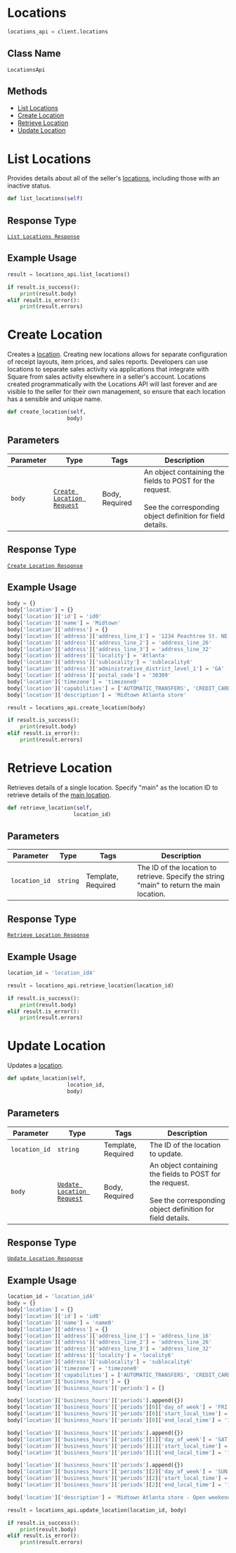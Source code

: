 # Locations

```python
locations_api = client.locations
```

## Class Name

`LocationsApi`

## Methods

* [List Locations](../../doc/api/locations.md#list-locations)
* [Create Location](../../doc/api/locations.md#create-location)
* [Retrieve Location](../../doc/api/locations.md#retrieve-location)
* [Update Location](../../doc/api/locations.md#update-location)


# List Locations

Provides details about all of the seller's [locations](../../https://developer.squareup.com/docs/locations-api),
including those with an inactive status.

```python
def list_locations(self)
```

## Response Type

[`List Locations Response`](../../doc/models/list-locations-response.md)

## Example Usage

```python
result = locations_api.list_locations()

if result.is_success():
    print(result.body)
elif result.is_error():
    print(result.errors)
```


# Create Location

Creates a [location](../../https://developer.squareup.com/docs/locations-api).
Creating new locations allows for separate configuration of receipt layouts, item prices,
and sales reports. Developers can use locations to separate sales activity via applications
that integrate with Square from sales activity elsewhere in a seller's account.
Locations created programmatically with the Locations API will last forever and
are visible to the seller for their own management, so ensure that
each location has a sensible and unique name.

```python
def create_location(self,
                   body)
```

## Parameters

| Parameter | Type | Tags | Description |
|  --- | --- | --- | --- |
| `body` | [`Create Location Request`](../../doc/models/create-location-request.md) | Body, Required | An object containing the fields to POST for the request.<br><br>See the corresponding object definition for field details. |

## Response Type

[`Create Location Response`](../../doc/models/create-location-response.md)

## Example Usage

```python
body = {}
body['location'] = {}
body['location']['id'] = 'id0'
body['location']['name'] = 'Midtown'
body['location']['address'] = {}
body['location']['address']['address_line_1'] = '1234 Peachtree St. NE'
body['location']['address']['address_line_2'] = 'address_line_26'
body['location']['address']['address_line_3'] = 'address_line_32'
body['location']['address']['locality'] = 'Atlanta'
body['location']['address']['sublocality'] = 'sublocality6'
body['location']['address']['administrative_district_level_1'] = 'GA'
body['location']['address']['postal_code'] = '30309'
body['location']['timezone'] = 'timezone0'
body['location']['capabilities'] = ['AUTOMATIC_TRANSFERS', 'CREDIT_CARD_PROCESSING', 'AUTOMATIC_TRANSFERS']
body['location']['description'] = 'Midtown Atlanta store'

result = locations_api.create_location(body)

if result.is_success():
    print(result.body)
elif result.is_error():
    print(result.errors)
```


# Retrieve Location

Retrieves details of a single location. Specify "main"
as the location ID to retrieve details of the [main location](../../https://developer.squareup.com/docs/locations-api#about-the-main-location).

```python
def retrieve_location(self,
                     location_id)
```

## Parameters

| Parameter | Type | Tags | Description |
|  --- | --- | --- | --- |
| `location_id` | `string` | Template, Required | The ID of the location to retrieve. Specify the string<br>"main" to return the main location. |

## Response Type

[`Retrieve Location Response`](../../doc/models/retrieve-location-response.md)

## Example Usage

```python
location_id = 'location_id4'

result = locations_api.retrieve_location(location_id)

if result.is_success():
    print(result.body)
elif result.is_error():
    print(result.errors)
```


# Update Location

Updates a [location](../../https://developer.squareup.com/docs/locations-api).

```python
def update_location(self,
                   location_id,
                   body)
```

## Parameters

| Parameter | Type | Tags | Description |
|  --- | --- | --- | --- |
| `location_id` | `string` | Template, Required | The ID of the location to update. |
| `body` | [`Update Location Request`](../../doc/models/update-location-request.md) | Body, Required | An object containing the fields to POST for the request.<br><br>See the corresponding object definition for field details. |

## Response Type

[`Update Location Response`](../../doc/models/update-location-response.md)

## Example Usage

```python
location_id = 'location_id4'
body = {}
body['location'] = {}
body['location']['id'] = 'id0'
body['location']['name'] = 'name0'
body['location']['address'] = {}
body['location']['address']['address_line_1'] = 'address_line_16'
body['location']['address']['address_line_2'] = 'address_line_26'
body['location']['address']['address_line_3'] = 'address_line_32'
body['location']['address']['locality'] = 'locality6'
body['location']['address']['sublocality'] = 'sublocality6'
body['location']['timezone'] = 'timezone0'
body['location']['capabilities'] = ['AUTOMATIC_TRANSFERS', 'CREDIT_CARD_PROCESSING', 'AUTOMATIC_TRANSFERS']
body['location']['business_hours'] = {}
body['location']['business_hours']['periods'] = []

body['location']['business_hours']['periods'].append({})
body['location']['business_hours']['periods'][0]['day_of_week'] = 'FRI'
body['location']['business_hours']['periods'][0]['start_local_time'] = '07:00'
body['location']['business_hours']['periods'][0]['end_local_time'] = '18:00'

body['location']['business_hours']['periods'].append({})
body['location']['business_hours']['periods'][1]['day_of_week'] = 'SAT'
body['location']['business_hours']['periods'][1]['start_local_time'] = '07:00'
body['location']['business_hours']['periods'][1]['end_local_time'] = '18:00'

body['location']['business_hours']['periods'].append({})
body['location']['business_hours']['periods'][2]['day_of_week'] = 'SUN'
body['location']['business_hours']['periods'][2]['start_local_time'] = '09:00'
body['location']['business_hours']['periods'][2]['end_local_time'] = '15:00'

body['location']['description'] = 'Midtown Atlanta store - Open weekends'

result = locations_api.update_location(location_id, body)

if result.is_success():
    print(result.body)
elif result.is_error():
    print(result.errors)
```

